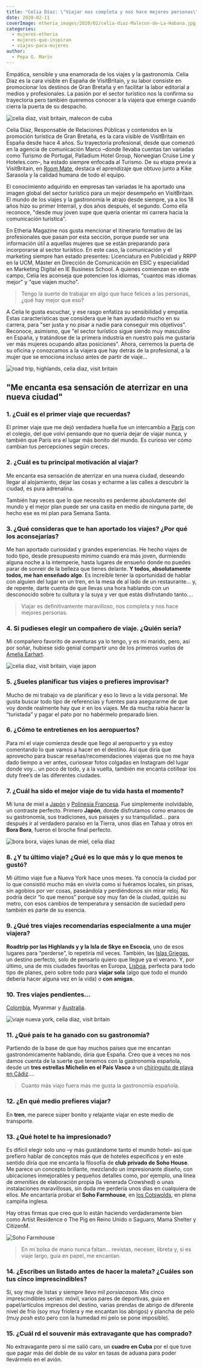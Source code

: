 ```yaml
---
title: "Celia Díaz: \"Viajar nos completa y nos hace mejores personas\""
date: 2020-02-11
coverImage: etheria_images/2020/02/celia-diaz-Malecon-de-La-Habana.jpg
categories: 
  - mujeres-etheria
  - mujeres-que-inspiran
  - viajes-para-mujeres
author: 
  - Pepa G. Marin
---
```


Empática, sensible y una enamorada de los viajes y la gastronomía. Celia Díaz es la cara 
visible en España de VisitBritain, y su labor consiste en promocionar los destinos de 
Gran Bretaña y en facilitar la labor editorial a medios y profesionales. La pasión por 
el sector turístico nos la confirma su trayectoria pero también queremos conocer a la 
viajera que emerge cuando cierra la puerta de su despacho. 

![celia diaz, visit britain, malecon de cuba](etheria_images/2020/02/celia-diaz-Malecon-de-La-Habana-900x600.jpg "Celia Díaz en el malecón de Cuba.")

Celia Díaz, Responsable de Relaciones Públicas y contenidos en la promoción turística de 
Gran Bretaña, es la cara visible de VisitBritain en España desde hace 4 años. Su 
trayectoria profesional, desde que comenzó en la agencia de comunicación Marco –donde 
llevaba cuentas tan variadas como Turismo de Portugal, Palladium Hotel Group, Norwegian 
Cruise Line y Hoteles.com–, ha estado siempre enfocada al Turismo. De su etapa previa a 
VisitBritain, en [Room 
Mate](https://etheriamagazine.com/2019/10/28/hoteles-room-mate-perfectos-para-viajes-con-amigas/), 
destaca el aprendizaje que obtuvo junto a Kike Sarasola y la calidad humana de todo el 
equipo. 

El conocimiento adquirido en empresas tan variadas le ha aportado una imagen global del 
sector turístico para un mejor desempeño en VisitBritain. El mundo de los viajes y la 
gastronomía le atrajo desde siempre, ya a los 18 años hizo su primer Interrail, y dos 
años después, el segundo. Como ella reconoce, "desde muy joven supe que quería orientar 
mi carrera hacia la comunicación turística". 

En Etheria Magazine nos gusta mencionar el itinerario formativo de las profesionales que 
pasan por esta sección, porque puede ser una información útil a aquellas mujeres que se 
están preparando para incorporarse al sector turístico. En este caso, la comunicación y 
el marketing siempre han estado presentes: Licenciatura en Publicidad y RRPP en la UCM, 
Máster en Dirección de Comunicación en ESIC y especialidad en Marketing Digital en IE 
Business School. A quienes comienzan en este campo, Celia les aconseja que potencien los 
idiomas, "cuantos más idiomas mejor" y "que viajen mucho". 

> Tengo la suerte de trabajar en algo que hace felices a las personas, ¿qué hay mejor que 
> eso? 

A Celia le gusta escuchar, y ese rasgo enfatiza su sensibilidad y empatía. Estas 
características que considera que le han ayudado mucho en su carrera, para "ser justa y 
no pisar a nadie para conseguir mis objetivos". Reconoce, asimismo, que "el sector 
turístico sigue siendo muy masculino en España, y tratándose de la primera industria en 
nuestro país me gustaría ver más mujeres ocupando altas posiciones". Ahora, cerremos la 
puerta de su oficina y conozcamos a la viajera que hay detrás de la profesional, a la 
mujer que se emociona incluso antes de partir de viaje... 

![road trip, highlands, celia diaz, visit britain](etheria_images/2020/02/celia-diaz-The-Quiraing-Isla-de-Skye-900x702.jpg "Roadtrip por las Highlands y y la Isla de Skye en Escocia.")

## "Me encanta esa sensación de aterrizar en una nueva ciudad"

### 1\. ¿Cuál es el primer viaje que recuerdas?

El primer viaje que me dejó verdadera huella fue un intercambio a [París](https://etheriamagazine.com/2019/05/15/viajar-sola-que-ver-paris/) 
con el colegio, del que volví pensando que no quería dejar de viajar nunca, y también 
que París era el lugar más bonito del mundo. Es curioso ver cómo cambian tus 
percepciones según creces. 

### 2\. ¿Cuál es tu principal motivación al viajar?

Me encanta esa sensación de aterrizar en una nueva ciudad, deseando llegar al 
alojamiento, dejar las cosas y echarme a las calles a descubrir la ciudad, es pura 
adrenalina. 

También hay veces que lo que necesito es perderme absolutamente del mundo y el mejor 
plan puede ser una casita en medio de ninguna parte, de hecho ese es mi plan para Semana 
Santa. 

### 3\. ¿Qué consideras que te han aportado los viajes? ¿Por qué los aconsejarías?

Me han aportado curiosidad y grandes experiencias. He hecho viajes de todo tipo, desde 
presupuesto mínimo cuando era más joven, durmiendo alguna noche a la intemperie, hasta 
lugares de ensueño donde no puedes parar de sonreír de la belleza que tienes delante. 
**Y todos, absolutamente todos, me han enseñado algo**. Es increíble tener la 
oportunidad de hablar con alguien del lugar en un tren, en la mesa de al lado de un 
restaurante... y, de repente, darte cuenta de que llevas una hora hablando con un 
desconocido sobre tu cultura y la suya y ver que estás disfrutando tanto…. 

> Viajar es definitivamente maravilloso, nos completa y nos hace mejores personas. 

### 4\. Si pudieses elegir un compañero de viaje. ¿Quién sería?

Mi compañero favorito de aventuras ya lo tengo, y es mi marido, pero, así por soñar, 
hubiese sido genial compartir uno de los primeros vuelos de [Amelia 
Earhart](https://etheriamagazine.com/2019/03/19/mujeres-protagonistas-editorial-santillana/). 

![celia diaz, visit britain, viaje japon](etheria_images/2020/02/celia-diaz-Cruce-de-Sibuya-Tokyo-900x634.jpg "Celia Díaz en el cruce de Shibuya en Tokio.")

### 5\. ¿Sueles planificar tus viajes o prefieres improvisar?

Mucho de mi trabajo va de planificar y eso lo llevo a la vida personal. Me gusta buscar 
todo tipo de referencias y fuentes para asegurarme de que voy donde realmente hay que ir 
en los viajes. Me da mucha rabia hacer la “turistada” y pagar el pato por no habérmelo 
preparado bien. 

### 6\. ¿Cómo te entretienes en los aeropuertos?

Para mí el viaje comienza desde que llego al aeropuerto y ya estoy comentando lo que 
vamos a hacer en el destino. Así que diría que aprovecho para buscar 
reseñas/recomendaciones viajeras que no me haya dado tiempo a ver antes, curiosear fotos 
colgadas en Instagram del lugar donde voy… un poco de todo, y a la vuelta, también me 
encanta cotillear los duty free’s de las diferentes ciudades. 

### 7\. ¿Cuál ha sido el mejor viaje de tu vida hasta el momento?

Mi luna de miel a [Japón](https://etheriamagazine.com/2019/06/18/como-organizar-un-viaje-a-japon/) 
y [Polinesia 
Francesa](https://etheriamagazine.com/2019/01/08/la-perla-negra-de-polinesia/). Fue 
simplemente inolvidable, un contraste perfecto. Primero **Japón**, donde disfrutamos 
como enanos de su gastronomía, sus tradiciones, sus paisajes y su tranquilidad... para 
después ir al verdadero paraíso en la Tierra, unos días en Tahaa y otros en **Bora 
Bora**, fueron el broche final perfecto. 

![bora bora, viajes lunas de miel, celia diaz](etheria_images/2020/02/celia-diaz-Four-Seasons-Bora-Bora-900x755.jpg "Four Seasons de Bora Bora.")

### 8\. ¿Y tu último viaje? ¿Qué es lo que más y lo que menos te gustó?

Mi último viaje fue a Nueva York hace unos meses. Ya conocía la ciudad por lo que 
consistió mucho más en vivirla como si fuéramos locales, sin prisas, sin agobios por ver 
cosas, paseándola y perdiéndonos sin mirar reloj. No podría decir “lo que menos” porque 
soy muy fan de la ciudad, quizás su metro, con esos cambios de temperatura y sensación 
de suciedad pero también es parte de su esencia. 

### 9\. ¿Qué tres viajes recomendarías especialmente a una mujer viajera?

**Roadtrip por las Highlands y y la Isla de Skye en Escocia**, uno de esos lugares para 
“perderse”, lo repetiría mil veces. También, las [Islas 
Griegas](https://etheriamagazine.com/2019/01/03/que-visitar-crucero-por-islas-griegas/), 
un destino perfecto, solo de pensarlo quiero que llegue ya el verano. Y, por último, una 
de mis ciudades favoritas en Europa, [Lisboa](https://etheriamagazine.com/2018/10/30/12-miradores-para-exprimir-lisboa/), 
perfecta para todo tipo de planes, pero sobre todo para **viajar sola** (algo que todo 
el mundo debería hacer alguna vez en la vida) o **con amigas**. 

### 10\. Tres viajes pendientes…

[Colombia](https://etheriamagazine.com/2019/01/28/viajar-sola-al-eje-cafetero-colombia/), 
Myanmar y [Australia](https://etheriamagazine.com/2019/03/07/revista-viajes-que-ver-australia/). 

![viaje nueva york, celia diaz, visit britain](etheria_images/2020/02/celia-diaz-Top-of-the-Rock-New-York-884x1024.jpg "Vistas desde Top of the Rock, en Nueva York.")

### 11\. ¿Qué país te ha ganado con su gastronomía?

Partiendo de la base de que hay muchos países que me encantan gastronómicamente 
hablando, diría que España. Creo que a veces no nos damos cuenta de la suerte que 
tenemos con la gastronomía española, desde un **tres estrellas Michelin en el País 
Vasco** a un [chiringuito de playa en 
Cádiz](https://etheriamagazine.com/2019/08/05/que-pedir-mejores-chiringuitos-costeros-espana/)…. 

> Cuanto más viajo fuera más me gusta la gastronomía española. 

### 12\. ¿En qué medio prefieres viajar?

En **tren**, me parece súper bonito y relajante viajar en este medio de transporte. 

### 13\. ¿Qué hotel te ha impresionado?

Es difícil elegir solo uno –y más gustándome tanto el mundo hotel– así que prefiero 
hablar de conceptos más que de hoteles específicos y en este sentido diría que me 
encanta la filosofía de **club privado de Soho House**. Me parece un concepto brillante, 
mezclando un impresionante diseño, con ubicaciones inmejorables y pequeños detalles 
como, por ejemplo, una línea de _amenities_ de elaboración propia (la venerada Crowshed) 
o unas instalaciones maravillosas, sin duda me perdería unos días en cualquiera de 
ellos. Me encantaría probar el **Soho Farmhouse**, en [los 
Cotswolds](https://etheriamagazine.com/2019/08/08/de-road-trip-por-los-cotswolds-un-viaje-al-corazon-de-inglaterra/), 
en plena campiña inglesa. 

Hay otras firmas que creo que lo están haciendo verdaderamente bien como Artist 
Residence o The Pig en Reino Unido o Saguaro, Mama Shelter y CitizenM. 

![Soho Farmhouse](etheria_images/2020/02/soho-farmahouse-900x446.jpg "© Soho Farmhouse.")

> En mi bolsa de mano nunca faltan... revistas, neceser, libreta y, si es viaje largo, 
> guía en papel, me encantan. 

### 14\. ¿Escribes un listado antes de hacer la maleta? ¿Cuáles son tus cinco imprescindibles?

Sí, soy muy de listas y siempre llevo mil _porsiacasos_. Mis cinco imprescindibles 
serían: móvil, varios pares de deportivas, guía en papel/artículos impresos del destino, 
varias prendas de abrigo de diferente nivel de frío (soy muy friolera y me encantan los 
abrigos) y plancha de pelo (muy _posh_ esto pero con la humedad mi pelo se pone 
imposible). 

### 15\. ¿Cuál rd el souvenir más extravagante que has comprado?

No extravagante pero sí me salió caro, un **cuadro en Cuba** por el que tuve que pagar 
más del doble de su valor en tasas de aduana para poder llevármelo en el avión.
